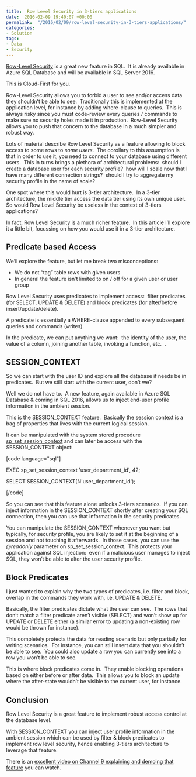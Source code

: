 ```yaml
---
title:  Row Level Security in 3-tiers applications
date:  2016-02-09 19:40:07 +00:00
permalink:  "/2016/02/09/row-level-security-in-3-tiers-applications/"
categories:
- Solution
tags:
- Data
- Security
---
```

<a href="https://msdn.microsoft.com/en-us/library/dn765131.aspx" target="_blank">Row-Level Security</a> is a great new feature in SQL.  It is already available in Azure SQL Database and will be available in SQL Server 2016.

This is Cloud-First for you.

Row-Level Security allows you to forbid a user to see and/or access data they shouldn’t be able to see.  Traditionally this is implemented at the application level, for instance by adding where-clause to queries.  This is always risky since you must code-review every queries / commands to make sure no security holes made it in production.  Row-Level Security allows you to push that concern to the database in a much simpler and robust way.

Lots of material describe Row Level Security as a feature allowing to block access to some rows to <em>some users</em>.  The corollary to this assumption is that in order to use it, you need to connect to your database using different users.  This in turns brings a plethora of architectural problems:  should I create a database user for each security profile?  how will I scale now that I have many different connection strings?  should I try to aggregate my security profile in the name of scale?

One spot where this would hurt is 3-tier architecture.  In a 3-tier architecture, the middle tier access the data tier using its own unique user.  So would Row Level Security be useless in the context of 3-tiers applications?

In fact, Row Level Security is a much richer feature.  In this article I’ll explore it a little bit, focussing on how you would use it in a 3-tier architecture.
<h2>Predicate based Access</h2>
We’ll explore the feature, but let me break two misconceptions:
<ul>
	<li>We do not “tag” table rows with given users</li>
	<li>In general the feature isn’t limited to on / off for a given user or user group</li>
</ul>
Row Level Security uses predicates to implement access:  filter predicates (for SELECT, UPDATE &amp; DELETE) and block predicates (for after/before insert/update/delete).

A predicate is essentially a WHERE-clause appended to every subsequent queries and commands (writes).

In the predicate, we can put anything we want:  the identity of the user, the value of a column, joining another table, invoking a function, etc.  .
<h2>SESSION_CONTEXT</h2>
So we can start with the user ID and explore all the database if needs be in predicates.  But we still start with the current user, don’t we?

Well we do not have to.  A new feature, again available in Azure SQL Database &amp; coming in SQL 2016, allows us to inject end-user profile information in the ambient session.

This is the <a href="https://msdn.microsoft.com/en-us/library/mt590806.aspx" target="_blank">SESSION_CONTEXT</a> feature.  Basically the session context is a bag of properties that lives with the current logical session.

It can be manipulated with the system stored procedure <a href="https://msdn.microsoft.com/en-us/library/mt605113.aspx" target="_blank">sp_set_session_context</a> and can later be access with the SESSION_CONTEXT object:

[code language="sql"]

EXEC sp_set_session_context 'user_department_id', 42;

SELECT SESSION_CONTEXT(N'user_department_id');

[/code]

So you can see that this feature alone unlocks 3-tiers scenarios.  If you can inject information in the SESSION_CONTEXT shortly after creating your SQL connection, then you can use that information in the security predicates.

You can manipulate the SESSION_CONTEXT whenever you want but typically, for security profile, you are likely to set it at the beginning of a session and not touching it afterwards.  In those cases, you can use the <em>@readonly</em> parameter on sp_set_session_context.  This protects your application against SQL injection:  even if a malicious user manages to inject SQL, they won’t be able to alter the user security profile.
<h2>Block Predicates</h2>
I just wanted to explain why the two types of predicates, i.e. filter and block, overlap in the commands they work with, i.e. UPDATE &amp; DELETE.

Basically, the filter predicates dictate what the user can see.  The rows that don’t match a filter predicate aren’t visible (SELECT) and won’t show up for UPDATE or DELETE either (a similar error to updating a non-existing row would be thrown for instance).

This completely protects the data for reading scenario but only partially for writing scenarios.  For instance, you can still insert data that you shouldn’t be able to see.  You could also update a row you can currently see into a row you won’t be able to see.

This is where block predicates come in.  They enable blocking operations based on either before or after data.  This allows you to block an update where the after-state wouldn’t be visible to the current user, for instance.
<h2>Conclusion</h2>
Row Level Security is a great feature to implement robust access control at the database level.

With SESSION_CONTEXT you can inject user profile information in the ambient session which can be used by filter &amp; block predicates to implement row level security, hence enabling 3-tiers architecture to leverage that feature.

There is an <a href="https://channel9.msdn.com/Shows/Data-Exposed/Row-Level-Security-Updates" target="_blank">excellent video on Channel 9 explaining and demoing that feature</a> you can watch.